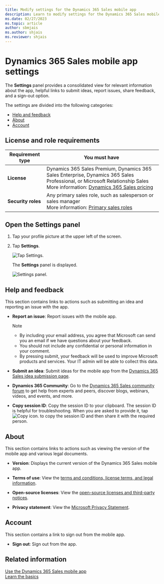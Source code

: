 ```yaml
---
title: Modify settings for the Dynamics 365 Sales mobile app
description: Learn to modify settings for the Dynamics 365 Sales mobile app.
ms.date: 02/27/2023
ms.topic: article
author: sbmjais
ms.author: shjais
ms.reviewer: shjais 
---
```


# Dynamics 365 Sales mobile app settings 

The **Settings** panel provides a consolidated view for relevant information about the app, helpful links to submit ideas, report issues, share feedback, and a sign-out option.

The settings are divided into the following categories:
- [Help and feedback](#help-and-feedback)
- [About](#about)
- [Account](#account)

## License and role requirements

| Requirement type | You must have |
|-----------------------|---------|
| **License** | Dynamics 365 Sales Premium, Dynamics 365 Sales Enterprise, Dynamics 365 Sales Professional, or Microsoft Relationship Sales <br>More information: [Dynamics 365 Sales pricing](https://dynamics.microsoft.com/sales/pricing/) |
| **Security roles** | Any primary sales role, such as salesperson or sales manager<br>  More information: [Primary sales roles](../security-roles-for-sales.md#primary-sales-roles)|


## Open the Settings panel

1. Tap your profile picture at the upper left of the screen.

2. Tap **Settings**.

    ![Tap Settings.](media/sm-select-settings.png "Tap Settings")

    The **Settings** panel is displayed.

    ![Settings panel.](media/sm-settings-panel.png "Settings panel")

## Help and feedback

This section contains links to actions such as submitting an idea and reporting an issue with the app.

- **Report an issue**: Report issues with the mobile app.
    > [!NOTE]
    > - By including your email address, you agree that Microsoft can send you an email if we have questions about your feedback.
    > - You should not include any confidential or personal information in your comment.
    > - By pressing submit, your feedback will be used to improve Microsoft products and services. Your IT admin will be able to collect this data.

- **Submit an idea**: Submit ideas for the mobile app from the [Dynamics 365 Sales idea submission page](https://go.microsoft.com/fwlink/p/?LinkID=2161876).

- **Dynamics 365 Community**: Go to the [Dynamics 365 Sales community forum](https://community.dynamics.com/forums/thread/?partialUrl=sales) to get help from experts and peers, discover blogs, webinars, videos, and events, and more.

- **Copy session ID**: Copy the session ID to your clipboard. The session ID is helpful for troubleshooting. When you are asked to provide it, tap ![Copy icon.](media/copy-icon.png "Copy icon") to copy the session ID and then share it with the required person.

## About

This section contains links to actions such as viewing the version of the mobile app and various legal documents.

- **Version**: Displays the current version of the Dynamics 365 Sales mobile app.

- **Terms of use**: View the [terms and conditions, license terms, and legal information](https://go.microsoft.com/fwlink/p/?LinkID=698507).

- **Open-source licenses**: View the [open-source licenses and third-party notices](https://go.microsoft.com/fwlink/p/?LinkID=2127442).

- **Privacy statement**: View the [Microsoft Privacy Statement](https://go.microsoft.com/fwlink/p/?LinkID=698505).

## Account

This section contains a link to sign out from the mobile app.

- **Sign out**: Sign out from the app.

## Related information

[Use the Dynamics 365 Sales mobile app](use-sales-mobile-app.md)    
[Learn the basics](learn-basics-mobile-app.md)

